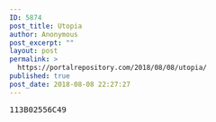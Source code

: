 ```yaml
---
ID: 5874
post_title: Utopia
author: Anonymous
post_excerpt: ""
layout: post
permalink: >
  https://portalrepository.com/2018/08/08/utopia/
published: true
post_date: 2018-08-08 22:27:27
---
```

<pre>113B02556C49</pre>